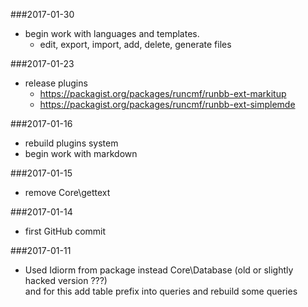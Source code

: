 ###2017-01-30
* begin work with languages and templates.
    * edit, export, import, add, delete, generate files

###2017-01-23
* release plugins
    - https://packagist.org/packages/runcmf/runbb-ext-markitup  
    - https://packagist.org/packages/runcmf/runbb-ext-simplemde

###2017-01-16
* rebuild plugins system
* begin work with markdown

###2017-01-15
* remove Core\gettext

###2017-01-14
* first GitHub commit

###2017-01-11

* Used Idiorm from package instead Core\Database (old or slightly hacked version ???)  
  and for this add table prefix into queries and rebuild some queries
